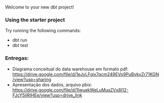 Welcome to your new dbt project!

### Using the starter project

Try running the following commands:
- dbt run
- dbt test


### Entregas:
- Diagrama conceitual do data warehouse em formato pdf:
  https://drive.google.com/file/d/1eJyLFgix7qcm249EVo9PuBvkvZr71KGN/view?usp=sharing
- Apresentação dos dados, arquivo pbix:
  https://drive.google.com/file/d/1IwuekWeLuMusZVx8I12-FJcY5jIRIHEe/view?usp=drive_link


